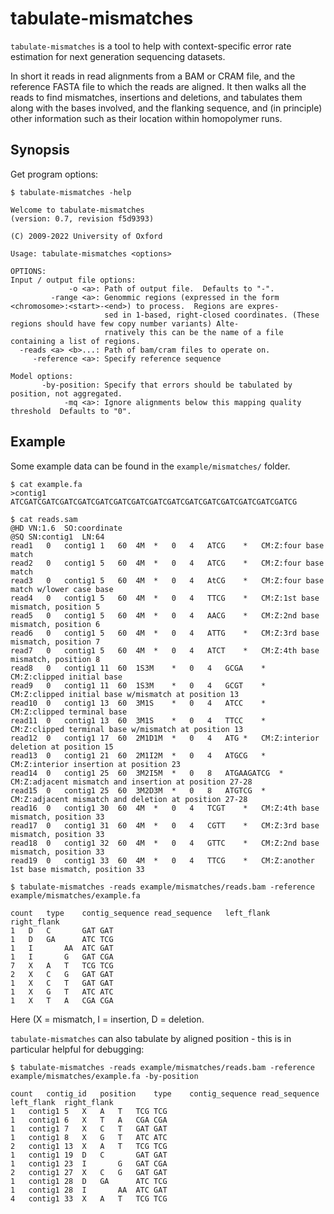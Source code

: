 # tabulate-mismatches

`tabulate-mismatches` is a tool to help with context-specific error rate estimation for next generation sequencing datasets.

In short it reads in read alignments from a BAM or CRAM file, and the reference FASTA file to which the reads are aligned.  It then walks all the reads to find mismatches, insertions and deletions, and tabulates them along with the bases involved, and the flanking sequence, and (in principle) other information such as their location within homopolymer runs.

## Synopsis

Get program options:

```
$ tabulate-mismatches -help

Welcome to tabulate-mismatches
(version: 0.7, revision f5d9393)

(C) 2009-2022 University of Oxford

Usage: tabulate-mismatches <options>

OPTIONS:
Input / output file options:
             -o <a>: Path of output file.  Defaults to "-".
         -range <a>: Genommic regions (expressed in the form <chromosome>:<start>-<end>) to process.  Regions are expres-
                     sed in 1-based, right-closed coordinates. (These regions should have few copy number variants) Alte-
                     rnatively this can be the name of a file containing a list of regions.
  -reads <a> <b>...: Path of bam/cram files to operate on.
     -reference <a>: Specify reference sequence

Model options:
       -by-position: Specify that errors should be tabulated by position, not aggregated.
            -mq <a>: Ignore alignments below this mapping quality threshold  Defaults to "0".
```

## Example

Some example data can be found in the `example/mismatches/` folder.

```
$ cat example.fa
>contig1
ATCGATCGATCGATCGATCGATCGATCGATCGATCGATCGATCGATCGATCGATCGATCGATCG
```

```
$ cat reads.sam
@HD	VN:1.6	SO:coordinate
@SQ	SN:contig1	LN:64
read1	0	contig1	1	60	4M	*	0	4	ATCG	*	CM:Z:four base match
read2	0	contig1	5	60	4M	*	0	4	ATCG	*	CM:Z:four base match
read3	0	contig1	5	60	4M	*	0	4	AtCG	*	CM:Z:four base match w/lower case base
read4	0	contig1	5	60	4M	*	0	4	TTCG	*	CM:Z:1st base mismatch, position 5
read5	0	contig1	5	60	4M	*	0	4	AACG	*	CM:Z:2nd base mismatch, position 6
read6	0	contig1	5	60	4M	*	0	4	ATTG	*	CM:Z:3rd base mismatch, position 7
read7	0	contig1	5	60	4M	*	0	4	ATCT	*	CM:Z:4th base mismatch, position 8
read8	0	contig1	11	60	1S3M	*	0	4	GCGA	*	CM:Z:clipped initial base
read9	0	contig1	11	60	1S3M	*	0	4	GCGT	*	CM:Z:clipped initial base w/mismatch at position 13
read10	0	contig1	13	60	3M1S	*	0	4	ATCC	*	CM:Z:clipped terminal base
read11	0	contig1	13	60	3M1S	*	0	4	TTCC	*	CM:Z:clipped terminal base w/mismatch at position 13
read12	0	contig1	17	60	2M1D1M	*	0	4	ATG	*	CM:Z:interior deletion at position 15
read13	0	contig1	21	60	2M1I2M	*	0	4	ATGCG	*	CM:Z:interior insertion at position 23
read14	0	contig1	25	60	3M2I5M	*	0	8	ATGAAGATCG	*	CM:Z:adjacent mismatch and insertion at position 27-28
read15	0	contig1	25	60	3M2D3M	*	0	8	ATGTCG	*	CM:Z:adjacent mismatch and deletion at position 27-28
read16	0	contig1	30	60	4M	*	0	4	TCGT	*	CM:Z:4th base mismatch, position 33
read17	0	contig1	31	60	4M	*	0	4	CGTT	*	CM:Z:3rd base mismatch, position 33
read18	0	contig1	32	60	4M	*	0	4	GTTC	*	CM:Z:2nd base mismatch, position 33
read19	0	contig1	33	60	4M	*	0	4	TTCG	*	CM:Z:another 1st base mismatch, position 33
```

```
$ tabulate-mismatches -reads example/mismatches/reads.bam -reference example/mismatches/example.fa

count	type	contig_sequence	read_sequence	left_flank	right_flank
1	D	C		GAT	GAT
1	D	GA		ATC	TCG
1	I		AA	ATC	GAT
1	I		G	GAT	CGA
7	X	A	T	TCG	TCG
2	X	C	G	GAT	GAT
1	X	C	T	GAT	GAT
1	X	G	T	ATC	ATC
1	X	T	A	CGA	CGA
```

Here (X = mismatch, I = insertion, D = deletion.

`tabulate-mismatches` can also tabulate by aligned position - this is in particular helpful for debugging:

```
$ tabulate-mismatches -reads example/mismatches/reads.bam -reference example/mismatches/example.fa -by-position

count	contig_id	position	type	contig_sequence	read_sequence	left_flank	right_flank
1	contig1	5	X	A	T	TCG	TCG
1	contig1	6	X	T	A	CGA	CGA
1	contig1	7	X	C	T	GAT	GAT
1	contig1	8	X	G	T	ATC	ATC
2	contig1	13	X	A	T	TCG	TCG
1	contig1	19	D	C		GAT	GAT
1	contig1	23	I		G	GAT	CGA
2	contig1	27	X	C	G	GAT	GAT
1	contig1	28	D	GA		ATC	TCG
1	contig1	28	I		AA	ATC	GAT
4	contig1	33	X	A	T	TCG	TCG
```
